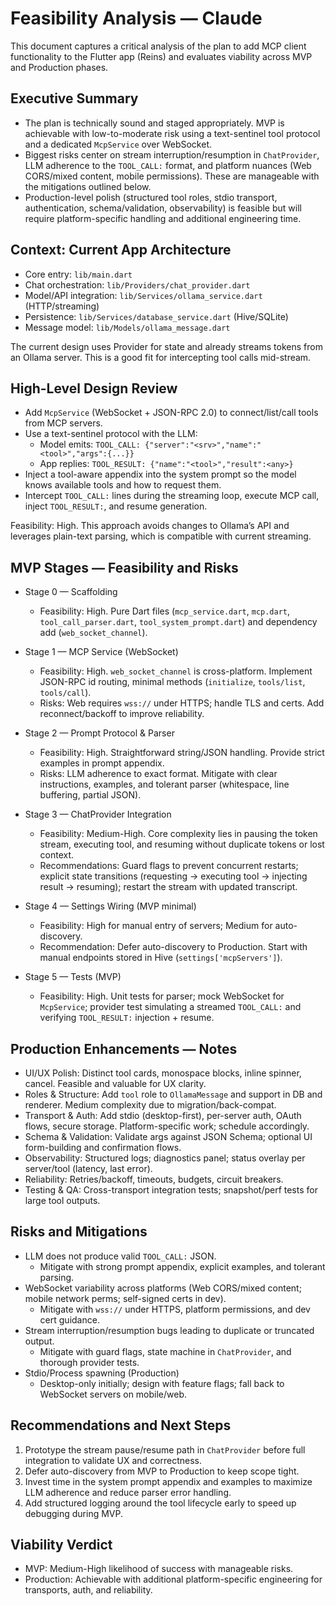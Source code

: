 # Feasibility Analysis — Claude

This document captures a critical analysis of the plan to add MCP client functionality to the Flutter app (Reins) and evaluates viability across MVP and Production phases.

## Executive Summary

- The plan is technically sound and staged appropriately. MVP is achievable with low-to-moderate risk using a text-sentinel tool protocol and a dedicated `McpService` over WebSocket.
- Biggest risks center on stream interruption/resumption in `ChatProvider`, LLM adherence to the `TOOL_CALL:` format, and platform nuances (Web CORS/mixed content, mobile permissions). These are manageable with the mitigations outlined below.
- Production-level polish (structured tool roles, stdio transport, authentication, schema/validation, observability) is feasible but will require platform-specific handling and additional engineering time.

## Context: Current App Architecture

- Core entry: `lib/main.dart`
- Chat orchestration: `lib/Providers/chat_provider.dart`
- Model/API integration: `lib/Services/ollama_service.dart` (HTTP/streaming)
- Persistence: `lib/Services/database_service.dart` (Hive/SQLite)
- Message model: `lib/Models/ollama_message.dart`

The current design uses Provider for state and already streams tokens from an Ollama server. This is a good fit for intercepting tool calls mid-stream.

## High-Level Design Review

- Add `McpService` (WebSocket + JSON-RPC 2.0) to connect/list/call tools from MCP servers.
- Use a text-sentinel protocol with the LLM:
  - Model emits: `TOOL_CALL: {"server":"<srv>","name":"<tool>","args":{...}}`
  - App replies: `TOOL_RESULT: {"name":"<tool>","result":<any>}`
- Inject a tool-aware appendix into the system prompt so the model knows available tools and how to request them.
- Intercept `TOOL_CALL:` lines during the streaming loop, execute MCP call, inject `TOOL_RESULT:`, and resume generation.

Feasibility: High. This approach avoids changes to Ollama’s API and leverages plain-text parsing, which is compatible with current streaming.

## MVP Stages — Feasibility and Risks

- Stage 0 — Scaffolding
  - Feasibility: High. Pure Dart files (`mcp_service.dart`, `mcp.dart`, `tool_call_parser.dart`, `tool_system_prompt.dart`) and dependency add (`web_socket_channel`).

- Stage 1 — MCP Service (WebSocket)
  - Feasibility: High. `web_socket_channel` is cross-platform. Implement JSON-RPC id routing, minimal methods (`initialize`, `tools/list`, `tools/call`).
  - Risks: Web requires `wss://` under HTTPS; handle TLS and certs. Add reconnect/backoff to improve reliability.

- Stage 2 — Prompt Protocol & Parser
  - Feasibility: High. Straightforward string/JSON handling. Provide strict examples in prompt appendix.
  - Risks: LLM adherence to exact format. Mitigate with clear instructions, examples, and tolerant parser (whitespace, line buffering, partial JSON).

- Stage 3 — ChatProvider Integration
  - Feasibility: Medium-High. Core complexity lies in pausing the token stream, executing tool, and resuming without duplicate tokens or lost context.
  - Recommendations: Guard flags to prevent concurrent restarts; explicit state transitions (requesting → executing tool → injecting result → resuming); restart the stream with updated transcript.

- Stage 4 — Settings Wiring (MVP minimal)
  - Feasibility: High for manual entry of servers; Medium for auto-discovery.
  - Recommendation: Defer auto-discovery to Production. Start with manual endpoints stored in Hive (`settings['mcpServers']`).

- Stage 5 — Tests (MVP)
  - Feasibility: High. Unit tests for parser; mock WebSocket for `McpService`; provider test simulating a streamed `TOOL_CALL:` and verifying `TOOL_RESULT:` injection + resume.

## Production Enhancements — Notes

- UI/UX Polish: Distinct tool cards, monospace blocks, inline spinner, cancel. Feasible and valuable for UX clarity.
- Roles & Structure: Add `tool` role to `OllamaMessage` and support in DB and renderer. Medium complexity due to migration/back-compat.
- Transport & Auth: Add stdio (desktop-first), per-server auth, OAuth flows, secure storage. Platform-specific work; schedule accordingly.
- Schema & Validation: Validate args against JSON Schema; optional UI form-building and confirmation flows.
- Observability: Structured logs; diagnostics panel; status overlay per server/tool (latency, last error).
- Reliability: Retries/backoff, timeouts, budgets, circuit breakers.
- Testing & QA: Cross-transport integration tests; snapshot/perf tests for large tool outputs.

## Risks and Mitigations

- LLM does not produce valid `TOOL_CALL:` JSON.
  - Mitigate with strong prompt appendix, explicit examples, and tolerant parsing.
- WebSocket variability across platforms (Web CORS/mixed content; mobile network perms; self-signed certs in dev).
  - Mitigate with `wss://` under HTTPS, platform permissions, and dev cert guidance.
- Stream interruption/resumption bugs leading to duplicate or truncated output.
  - Mitigate with guard flags, state machine in `ChatProvider`, and thorough provider tests.
- Stdio/Process spawning (Production)
  - Desktop-only initially; design with feature flags; fall back to WebSocket servers on mobile/web.

## Recommendations and Next Steps

1. Prototype the stream pause/resume path in `ChatProvider` before full integration to validate UX and correctness.
2. Defer auto-discovery from MVP to Production to keep scope tight.
3. Invest time in the system prompt appendix and examples to maximize LLM adherence and reduce parser error handling.
4. Add structured logging around the tool lifecycle early to speed up debugging during MVP.

## Viability Verdict

- MVP: Medium-High likelihood of success with manageable risks.
- Production: Achievable with additional platform-specific engineering for transports, auth, and reliability.
